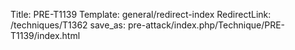 Title: PRE-T1139
Template: general/redirect-index
RedirectLink: /techniques/T1362
save_as: pre-attack/index.php/Technique/PRE-T1139/index.html